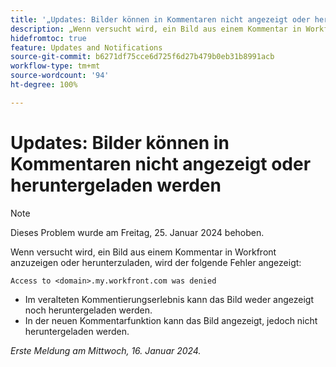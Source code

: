 ```yaml
---
title: '„Updates: Bilder können in Kommentaren nicht angezeigt oder heruntergeladen werden“'
description: „Wenn versucht wird, ein Bild aus einem Kommentar in Workfront anzuzeigen oder herunterzuladen, wird ein Fehler angezeigt.“
hidefromtoc: true
feature: Updates and Notifications
source-git-commit: b6271df75cce6d725f6d27b479b0eb31b8991acb
workflow-type: tm+mt
source-wordcount: '94'
ht-degree: 100%

---
```



# Updates: Bilder können in Kommentaren nicht angezeigt oder heruntergeladen werden

>[!NOTE]
>
>Dieses Problem wurde am Freitag, 25. Januar 2024 behoben.

Wenn versucht wird, ein Bild aus einem Kommentar in Workfront anzuzeigen oder herunterzuladen, wird der folgende Fehler angezeigt:

`Access to <domain>.my.workfront.com was denied`

* Im veralteten Kommentierungserlebnis kann das Bild weder angezeigt noch heruntergeladen werden.
* In der neuen Kommentarfunktion kann das Bild angezeigt, jedoch nicht heruntergeladen werden.

_Erste Meldung am Mittwoch, 16. Januar 2024._
